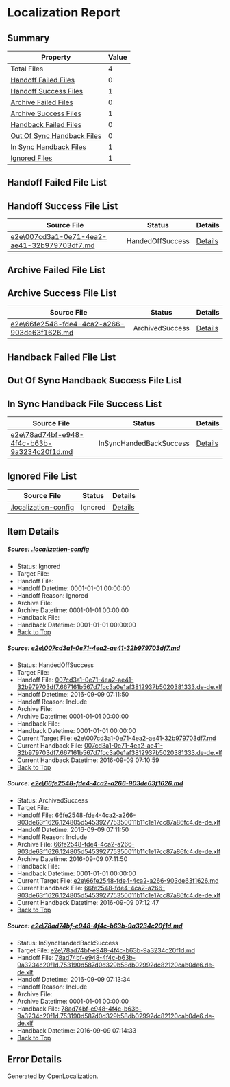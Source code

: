 # <a name='report-top'></a> Localization Report

## Summary
 Property | Value 
 -------- | ----- 
 Total Files | 4
[ Handoff Failed Files ](#handoff-failed-list)| 0
[ Handoff Success Files ](#handoff-success-list)| 1
[ Archive Failed Files ](#archive-failed-list)| 0
[ Archive Success Files ](#archive-success-list)| 1
[ Handback Failed Files ](#handback-failed-list)| 0
[ Out Of Sync Handback Files ](#outofsync-handback-success-list)| 0
[ In Sync Handback Files ](#insync-handback-success-list)| 1
[ Ignored Files ](#ignored-list)| 1

## <a name='handoff-failed-list'></a> Handoff Failed File List

## <a name='handoff-success-list'></a> Handoff Success File List
 Source File | Status | Details 
 ----------- | ------ | ------- 
 [e2e\007cd3a1-0e71-4ea2-ae41-32b979703df7.md](https://github.com/OpenLocalizationTestOrg/ol-test0/blob/e2b238eb55bbe836fa90e6676b453d98e1ebbfca/e2e/007cd3a1-0e71-4ea2-ae41-32b979703df7.md) | HandedOffSuccess | [Details](#a17d3f9022de72b606e081ffc37b55e602eda64b1)

## <a name='archive-failed-list'></a> Archive Failed File List

## <a name='archive-success-list'></a> Archive Success File List
 Source File | Status | Details 
 ----------- | ------ | ------- 
 [e2e\66fe2548-fde4-4ca2-a266-903de63f1626.md](https://github.com/OpenLocalizationTestOrg/ol-test0/blob/e2b238eb55bbe836fa90e6676b453d98e1ebbfca/e2e/66fe2548-fde4-4ca2-a266-903de63f1626.md) | ArchivedSuccess | [Details](#2a318a1dab9a794c1fa42735c141156d8472145d2)

## <a name='handback-failed-list'></a> Handback Failed File List

## <a name='outofsync-handback-success-list'></a> Out Of Sync Handback Success File List

## <a name='insync-handback-success-list'></a> In Sync Handback File Success List
 Source File | Status | Details 
 ----------- | ------ | ------- 
 [e2e\78ad74bf-e948-4f4c-b63b-9a3234c20f1d.md](https://github.com/OpenLocalizationTestOrg/ol-test0/blob/d322ca713a12961bad74130696116aa55a51d608/e2e/78ad74bf-e948-4f4c-b63b-9a3234c20f1d.md) | InSyncHandedBackSuccess | [Details](#3361df86400f5483145f1b4e8ec3effb49c1c8c23)

## <a name='ignored-list'></a> Ignored File List
 Source File | Status | Details 
 ----------- | ------ | ------- 
 [.localization-config](https://github.com/OpenLocalizationTestOrg/ol-test0/blob/d322ca713a12961bad74130696116aa55a51d608/.localization-config) | Ignored | [Details](#c268a05ecaa7ec85942ed632c29928ee5bd6da8d0)

## Item Details
##### <a name='c268a05ecaa7ec85942ed632c29928ee5bd6da8d0'></a> Source: [.localization-config](https://github.com/OpenLocalizationTestOrg/ol-test0/blob/d322ca713a12961bad74130696116aa55a51d608/.localization-config)
* Status: Ignored
* Target File: 
* Handoff File: 
* Handoff Datetime: 0001-01-01 00:00:00
* Handoff Reason: Ignored
* Archive File: 
* Archive Datetime: 0001-01-01 00:00:00
* Handback File: 
* Handback Datetime: 0001-01-01 00:00:00
* [Back to Top](#report-top)

##### <a name='a17d3f9022de72b606e081ffc37b55e602eda64b1'></a> Source: [e2e\007cd3a1-0e71-4ea2-ae41-32b979703df7.md](https://github.com/OpenLocalizationTestOrg/ol-test0/blob/e2b238eb55bbe836fa90e6676b453d98e1ebbfca/e2e/007cd3a1-0e71-4ea2-ae41-32b979703df7.md)
* Status: HandedOffSuccess
* Target File: 
* Handoff File: [007cd3a1-0e71-4ea2-ae41-32b979703df7.667161b567d7fcc3a0e1af3812937b5020381333.de-de.xlf](https://github.com/OpenLocalizationTestOrg/ol-test0-handoff/blob/bdf4f689ae5fe32571b3c676e75ca37406a85776/ol-handoff/OpenLocalizationTestOrg/ol-test0-dede/yuwzho/ht/007cd3a1-0e71-4ea2-ae41-32b979703df7.667161b567d7fcc3a0e1af3812937b5020381333.de-de.xlf)
* Handoff Datetime: 2016-09-09 07:11:50
* Handoff Reason: Include
* Archive File: 
* Archive Datetime: 0001-01-01 00:00:00
* Handback File: 
* Handback Datetime: 0001-01-01 00:00:00
* Current Target File: [e2e\007cd3a1-0e71-4ea2-ae41-32b979703df7.md](https://github.com/OpenLocalizationTestOrg/ol-test0-dede/blob/69476549c57d016abcc30a0e85226a7e3efa0bb4/e2e/007cd3a1-0e71-4ea2-ae41-32b979703df7.md)
* Current Handback File: [007cd3a1-0e71-4ea2-ae41-32b979703df7.667161b567d7fcc3a0e1af3812937b5020381333.de-de.xlf](https://github.com/OpenLocalizationTestOrg/ol-test0-handback/blob/ed443e01cd6eb75b0f3028d16fc74c88fefbb1b5/ol-handback/OpenLocalizationTestOrg/ol-test0-dede/yuwzho/ht/007cd3a1-0e71-4ea2-ae41-32b979703df7.667161b567d7fcc3a0e1af3812937b5020381333.de-de.xlf)
* Current Handback Datetime: 2016-09-09 07:10:59
* [Back to Top](#report-top)

##### <a name='2a318a1dab9a794c1fa42735c141156d8472145d2'></a> Source: [e2e\66fe2548-fde4-4ca2-a266-903de63f1626.md](https://github.com/OpenLocalizationTestOrg/ol-test0/blob/e2b238eb55bbe836fa90e6676b453d98e1ebbfca/e2e/66fe2548-fde4-4ca2-a266-903de63f1626.md)
* Status: ArchivedSuccess
* Target File: 
* Handoff File: [66fe2548-fde4-4ca2-a266-903de63f1626.124805d545392775350011b11c1e17cc87a86fc4.de-de.xlf](https://github.com/OpenLocalizationTestOrg/ol-test0-handoff/blob/bdf4f689ae5fe32571b3c676e75ca37406a85776/ol-handoff/OpenLocalizationTestOrg/ol-test0-dede/yuwzho/ht/66fe2548-fde4-4ca2-a266-903de63f1626.124805d545392775350011b11c1e17cc87a86fc4.de-de.xlf)
* Handoff Datetime: 2016-09-09 07:11:50
* Handoff Reason: Include
* Archive File: [66fe2548-fde4-4ca2-a266-903de63f1626.124805d545392775350011b11c1e17cc87a86fc4.de-de.xlf](https://github.com/OpenLocalizationTestOrg/ol-test0-handoff/blob/62eb5d0c51c764cd391eebaf8665094de2fb7d7a/ol-archive/OpenLocalizationTestOrg/ol-test0-dede/yuwzho/ht/66fe2548-fde4-4ca2-a266-903de63f1626.124805d545392775350011b11c1e17cc87a86fc4.de-de.xlf)
* Archive Datetime: 2016-09-09 07:11:50
* Handback File: 
* Handback Datetime: 0001-01-01 00:00:00
* Current Target File: [e2e\66fe2548-fde4-4ca2-a266-903de63f1626.md](https://github.com/OpenLocalizationTestOrg/ol-test0-dede/blob/1b01fc11d68b13f947f15e7ddb7e2a2b95ebd914/e2e/66fe2548-fde4-4ca2-a266-903de63f1626.md)
* Current Handback File: [66fe2548-fde4-4ca2-a266-903de63f1626.124805d545392775350011b11c1e17cc87a86fc4.de-de.xlf](https://github.com/OpenLocalizationTestOrg/ol-test0-handback/blob/703e25fdd0250960c83404454e3465f7e0635195/ol-handback/OpenLocalizationTestOrg/ol-test0-dede/yuwzho/ht/66fe2548-fde4-4ca2-a266-903de63f1626.124805d545392775350011b11c1e17cc87a86fc4.de-de.xlf)
* Current Handback Datetime: 2016-09-09 07:12:47
* [Back to Top](#report-top)

##### <a name='3361df86400f5483145f1b4e8ec3effb49c1c8c23'></a> Source: [e2e\78ad74bf-e948-4f4c-b63b-9a3234c20f1d.md](https://github.com/OpenLocalizationTestOrg/ol-test0/blob/d322ca713a12961bad74130696116aa55a51d608/e2e/78ad74bf-e948-4f4c-b63b-9a3234c20f1d.md)
* Status: InSyncHandedBackSuccess
* Target File: [e2e\78ad74bf-e948-4f4c-b63b-9a3234c20f1d.md](https://github.com/OpenLocalizationTestOrg/ol-test0-dede/blob/fab0f889db2006a6f2e40d50a99536b81550622a/e2e/78ad74bf-e948-4f4c-b63b-9a3234c20f1d.md)
* Handoff File: [78ad74bf-e948-4f4c-b63b-9a3234c20f1d.753190d587d0d329b58db02992dc82120cab0de6.de-de.xlf](https://github.com/OpenLocalizationTestOrg/ol-test0-handoff/blob/533e557b250b7b19e2c0a2e994a47eb813b2b6a5/ol-handoff/OpenLocalizationTestOrg/ol-test0-dede/yuwzho/ht/78ad74bf-e948-4f4c-b63b-9a3234c20f1d.753190d587d0d329b58db02992dc82120cab0de6.de-de.xlf)
* Handoff Datetime: 2016-09-09 07:13:34
* Handoff Reason: Include
* Archive File: 
* Archive Datetime: 0001-01-01 00:00:00
* Handback File: [78ad74bf-e948-4f4c-b63b-9a3234c20f1d.753190d587d0d329b58db02992dc82120cab0de6.de-de.xlf](https://github.com/OpenLocalizationTestOrg/ol-test0-handback/blob/0ba30a0ddcbb0967fe0690eaf19656c39dae0002/ol-handback/OpenLocalizationTestOrg/ol-test0-dede/yuwzho/ht/78ad74bf-e948-4f4c-b63b-9a3234c20f1d.753190d587d0d329b58db02992dc82120cab0de6.de-de.xlf)
* Handback Datetime: 2016-09-09 07:14:33
* [Back to Top](#report-top)


## Error Details

Generated by OpenLocalization.
